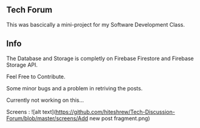 ## Tech Forum

This was bascically a mini-project for my Software Development Class.

## Info 

The Database and Storage is completly on Firebase Firestore and Firebase Storage API.

Feel Free to Contribute.

Some minor bugs and a problem in retriving the posts.

Currently not working on this...

Screens :
![alt text](https://github.com/hiteshrew/Tech-Discussion-Forum/blob/master/screens/Add new post fragment.png)


